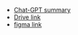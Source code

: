 
- [Chat-GPT summary](https://chatgpt.com/c/45fafa3b-c2a3-45b0-989c-6883c4dc0838)
- [Drive link](https://drive.google.com/drive/u/1/folders/1wXAh2rV4Y2fLzmPeF95If-wm_kTu1EUq)
- [figma link](https://www.figma.com/design/psyDu3nqkLaiFpf7Jl8OSE/seminar?node-id=76-2&node-type=canvas&t=mc4JSHDpZbD7h0OO-0)

